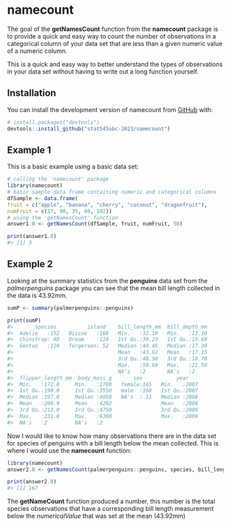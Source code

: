 
<!-- README.md is generated from README.Rmd. Please edit that file -->

# namecount

<!-- badges: start -->
<!-- badges: end -->

The goal of the **getNamesCount** function from the **namecount**
package is to provide a quick and easy way to count the number of
observations in a categorical column of your data set that are less than
a given numeric value of a numeric column.

This is a quick and easy way to better understand the types of
observations in your data set without having to write out a long
function yourself.

## Installation

You can install the development version of namecount from
[GitHub](https://github.com/) with:

``` r
# install.packages("devtools")
devtools::install_github("stat545ubc-2023/namecount")
```

## Example 1

This is a basic example using a basic data set:

``` r
# calling the 'namecount' package
library(namecount)
# basic sample data frame containing numeric and categorical columns 
dfSample <- data.frame(
fruit = c("apple", "banana", "cherry", "coconut", "dragonfruit"),
numFruit = c(17, 90, 35, 49, 102))
# using the 'getNamesCount' function 
answer1.0 <- getNamesCount(dfSample, fruit, numFruit, 50)

print(answer1.0)
#> [1] 3
```

## Example 2

Looking at the summary statistics from the **penguins** data set from
the *palmerpenguins* package you can see that the mean bill length
collected in the data is 43.92mm.

``` r
sumP <- summary(palmerpenguins::penguins)

print(sumP)
#>       species          island    bill_length_mm  bill_depth_mm  
#>  Adelie   :152   Biscoe   :168   Min.   :32.10   Min.   :13.10  
#>  Chinstrap: 68   Dream    :124   1st Qu.:39.23   1st Qu.:15.60  
#>  Gentoo   :124   Torgersen: 52   Median :44.45   Median :17.30  
#>                                  Mean   :43.92   Mean   :17.15  
#>                                  3rd Qu.:48.50   3rd Qu.:18.70  
#>                                  Max.   :59.60   Max.   :21.50  
#>                                  NA's   :2       NA's   :2      
#>  flipper_length_mm  body_mass_g       sex           year     
#>  Min.   :172.0     Min.   :2700   female:165   Min.   :2007  
#>  1st Qu.:190.0     1st Qu.:3550   male  :168   1st Qu.:2007  
#>  Median :197.0     Median :4050   NA's  : 11   Median :2008  
#>  Mean   :200.9     Mean   :4202                Mean   :2008  
#>  3rd Qu.:213.0     3rd Qu.:4750                3rd Qu.:2009  
#>  Max.   :231.0     Max.   :6300                Max.   :2009  
#>  NA's   :2         NA's   :2
```

Now I would like to know how many observations there are in the data set
for species of penguins with a bill length below the mean collected.
This is where I would use the **namecount** function:

``` r
library(namecount)
answer2.0 <- getNamesCount(palmerpenguins::penguins, species, bill_length_mm, 43.92)

print(answer2.0)
#> [1] 167
```

The **getNameCount** function produced a number, this number is the
total species observations that have a corresponding bill length
measurement below the *numericalValue* that was set at the mean
(43.92mm)
